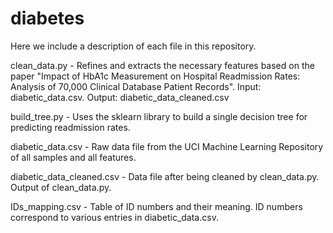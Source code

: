 # diabetes

Here we include a description of each file in this repository.

clean_data.py - 
Refines and extracts the necessary features based on the paper "Impact of HbA1c Measurement on Hospital Readmission Rates: Analysis of 70,000 Clinical Database Patient Records". Input: diabetic_data.csv. Output: diabetic_data_cleaned.csv

build_tree.py - 
Uses the sklearn library to build a single decision tree for predicting readmission rates.

diabetic_data.csv - 
Raw data file from the UCI Machine Learning Repository of all samples and all features.

diabetic_data_cleaned.csv - 
Data file after being cleaned by clean_data.py.  Output of clean_data.py.

IDs_mapping.csv - 
Table of ID numbers and their meaning.  ID numbers correspond to various entries in diabetic_data.csv.
